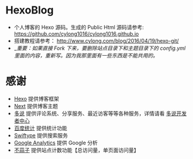 # HexoBlog

*   个人博客的 Hexo 源码。生成的 Public Html 源码请参考: <https://github.com/cylong1016/cylong1016.github.io>
*   搭建教程请参考： <http://www.cylong.com/blog/2016/04/19/hexo-git/>
*   __重要：如果直接 Fork 下来，要删除站点目录下和主题目录下的 _config.yml 里面的内容，重新写。因为我那里面有一些东西是不能共用的。__

# 感谢

*   [Hexo][] 提供博客框架
*   [Next][] 提供博客主题
*   [多说][] 提供评论系统、分享服务、最近访客等等各种服务，详情请看 [多说开发者中心][]
*   [百度统计][] 提供统计功能
*   [Swiftype][] 提供搜索服务
*   [Google Analytics][] 提供 Google 分析
*   [不蒜子][] 提供站点计数功能【总访问量，单页面访问量】

[Hexo]: https://hexo.io/zh-cn/ "Hexo"
[Next]: http://theme-next.iissnan.com/ "Next"
[多说]: http://duoshuo.com/ "多说"
[多说开发者中心]: http://dev.duoshuo.com/docs "多说开发者中心"
[百度统计]: http://tongji.baidu.com/ "百度统计"
[Swiftype]: https://swiftype.com/ "Swiftype"
[Google Analytics]: https://www.google.com/intl/zh-CN/analytics/ "Google Analytics"
[不蒜子]: http://ibruce.info/2015/04/04/busuanzi/ "不蒜子"
